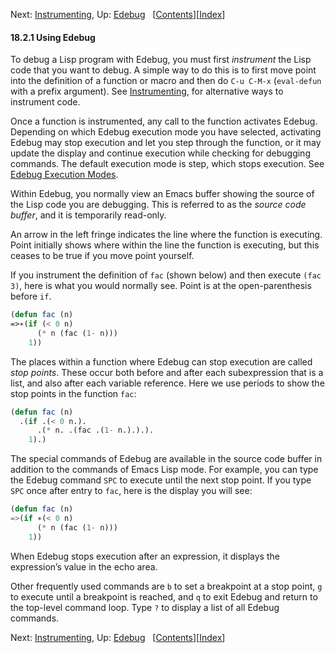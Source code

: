 

Next: [Instrumenting](Instrumenting.html), Up: [Edebug](Edebug.html)   \[[Contents](index.html#SEC_Contents "Table of contents")]\[[Index](Index.html "Index")]

#### 18.2.1 Using Edebug

To debug a Lisp program with Edebug, you must first *instrument* the Lisp code that you want to debug. A simple way to do this is to first move point into the definition of a function or macro and then do `C-u C-M-x` (`eval-defun` with a prefix argument). See [Instrumenting](Instrumenting.html), for alternative ways to instrument code.

Once a function is instrumented, any call to the function activates Edebug. Depending on which Edebug execution mode you have selected, activating Edebug may stop execution and let you step through the function, or it may update the display and continue execution while checking for debugging commands. The default execution mode is step, which stops execution. See [Edebug Execution Modes](Edebug-Execution-Modes.html).

Within Edebug, you normally view an Emacs buffer showing the source of the Lisp code you are debugging. This is referred to as the *source code buffer*, and it is temporarily read-only.

An arrow in the left fringe indicates the line where the function is executing. Point initially shows where within the line the function is executing, but this ceases to be true if you move point yourself.

If you instrument the definition of `fac` (shown below) and then execute `(fac 3)`, here is what you would normally see. Point is at the open-parenthesis before `if`.

```lisp
(defun fac (n)
=>∗(if (< 0 n)
      (* n (fac (1- n)))
    1))
```

The places within a function where Edebug can stop execution are called *stop points*. These occur both before and after each subexpression that is a list, and also after each variable reference. Here we use periods to show the stop points in the function `fac`:

```lisp
(defun fac (n)
  .(if .(< 0 n.).
      .(* n. .(fac .(1- n.).).).
    1).)
```

The special commands of Edebug are available in the source code buffer in addition to the commands of Emacs Lisp mode. For example, you can type the Edebug command `SPC` to execute until the next stop point. If you type `SPC` once after entry to `fac`, here is the display you will see:

```lisp
(defun fac (n)
=>(if ∗(< 0 n)
      (* n (fac (1- n)))
    1))
```

When Edebug stops execution after an expression, it displays the expression’s value in the echo area.

Other frequently used commands are `b` to set a breakpoint at a stop point, `g` to execute until a breakpoint is reached, and `q` to exit Edebug and return to the top-level command loop. Type `?` to display a list of all Edebug commands.

Next: [Instrumenting](Instrumenting.html), Up: [Edebug](Edebug.html)   \[[Contents](index.html#SEC_Contents "Table of contents")]\[[Index](Index.html "Index")]
